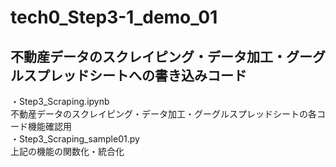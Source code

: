 # tech0_Step3-1_demo_01

## 不動産データのスクレイピング・データ加工・グーグルスプレッドシートへの書き込みコード

・Step3_Scraping.ipynb  
不動産データのスクレイピング・データ加工・グーグルスプレッドシートの各コード機能確認用  
・Step3_Scraping_sample01.py  
上記の機能の関数化・統合化  
